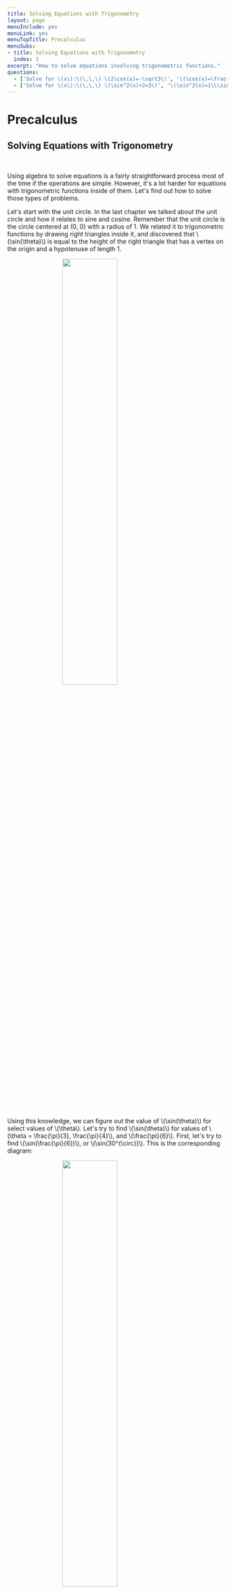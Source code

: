 ```yaml
---
title: Solving Equations with Trigonometry
layout: page
menuInclude: yes
menuLink: yes
menuTopTitle: Precalculus
menuSubs:
- title: Solving Equations with Trigonometry
  index: 3
excerpt: "How to solve equations involving trigonometric functions."
questions:
  - ['Solve for \(x\):\(\,\,\) \(2\cos(x)=-\sqrt3\)', '\(\cos(x)=\frac{-\sqrt3}{2}\\x=\frac{\pi}{6}+2\pi n,x=\frac{5\pi}{6}+2\pi n\)']
  - ['Solve for \(x\):\(\,\,\) \(\sin^2(x)+2=3\)', '\(\sin^2(x)=1\\\sin(x)=\pm 1\\x=\frac{\pi}{2}+\pi n\)']
---
```



<h1>Precalculus</h1>

<h2>Solving Equations with Trigonometry</h2><br>


Using algebra to solve equations is a fairly straightforward process most of the time if the operations are simple. However, it's a lot harder for equations with trigonometric functions inside of them. Let's find out how to solve those types of problems.

Let's start with the unit circle. In the last chapter we talked about the unit circle and how it relates to sine and cosine. Remember that the unit circle is the circle centered at (0, 0) with a radius of 1. We related it to trigonometric functions by drawing right triangles inside it, and discovered that \\(\sin(\theta)\\) is equal to the height of the right triangle that has a vertex on the origin and a hypotenuse of length 1.

<img src="../../visuals/unitcircleinstance.png" style="width:50%;height:auto;display:block;margin:auto;">

Using this knowledge, we can figure out the value of \\(\sin(\theta)\\) for select values of \\(\theta\\). Let's try to find \\(\sin(\theta)\\) for values of \\(\theta = \frac{\pi}{3}, \frac{\pi}{4}\\), and \\(\frac{\pi}{6}\\). First, let's try to find \\(\sin(\frac{\pi}{6})\\), or \\(\sin(30^{\circ})\\). This is the corresponding diagram:

<img src="../../visuals/unitcircleinstance30.png" style="width:50%;height:auto;display:block;margin:auto;">

Our triangle has a 30 degree angle, 60 degree angle, and 90 degree angle. Notice how we can reflect the triangle over the x-axis to get a triangle whose angles are all equal to 60 degrees. This means that the triangle is equilateral, and so all sides are the same length:

<img src="../../visuals/unitcircle30step1.png" style="width:50%;height:auto;display:block;margin:auto;">

If all sides are the same length, and side \\(H\\) has a length of 1, then that must mean that \\(2\cdot\sin(\frac{\pi}{6}) = 1\\), and therefore \\(\sin(30^{\circ}) = 0.5\\). Using Pythagorean's Theorem, we can find the length of the final side of the triangle, side \\(A\\): \\(A^2+(0.5)^2 = 1^2\\), so \\(A\\) must equal \\(\frac{\sqrt{3}}{2}\\). Because \\(A = \cos(\theta)\\), \\(\cos(\theta) = \frac{\sqrt{3}}{2}\\). This gives us a triangle for \\(\theta = \frac{\pi}{3}\\):

<img src="../../visuals/unitcircle30complete.png" style="width:50%;height:auto;display:block;margin:auto;">

We have successfully found the values of \\(\sin(\frac{\pi}{3})\\) and \\(\cos(\frac{\pi}{3})\\). Because taking \\(\theta=\frac{\pi}{3}\\) also gives us a 30-60-90 triangle, we can use the same method to find the values of \\(\sin(\frac{\pi}{3})\\) and \\(\cos(\frac{\pi}{3})\\).

Finding the value of \\(\sin(\frac{\pi}{4})\\) and \\(\cos(\frac{\pi}{4})\\) is a lot easier. Let's draw a triangle for \\(\theta=\frac{\pi}{4}\\), or \\(\theta=45^{\circ}\\):

<img src="../../visuals/unitcircle45instance.png" style="width:50%;height:auto;display:block;margin:auto;">

Because we have a 45-45-90 triangle, we know that it must be isosceles because two of the angles are the same. By the definition of an isosceles triangle, \\(\sin(\theta) = \cos(\theta)\\). Using Pythagorean's theorem we know \\(2\sin^2(\theta) = 1\\), so \\(\sin(\theta) = \frac{1}{\sqrt2}\\). Multiply both the numerator and denominator by \\(\sqrt2\\) to find \\(\sin(\frac{\pi}{4}) = \cos(\frac{\pi}{4}) = \frac{\sqrt2}{2}\\).

Now that we have values for those three values, we can fill in the following table for various values of \\(\theta\\):

|\\(\theta\\)|\\(\sin(\theta)\\)|\\(\cos(\theta)\\)|
|:-:|:-:|:-:|
|\\(0\\)|\\(0\\)|\\(1\\)|
|\\(\pi/6\\)|\\(\sqrt3/2\\)|\\(1/2\\)|
|\\(\pi/4\\)|\\(\sqrt2/2\\)|\\(\sqrt2/2\\)|
|\\(\pi/3\\)|\\(1/2\\)|\\(\sqrt3/2\\)|
|\\(\pi/2\\)|\\(1\\)|\\(0\\)|

Because \\(\sin(\theta)\\) is directly equal to the y-value and \\(\cos(\theta)\\) is directly equal to the x-value, we can also produce the following graph:

(unit circle graph)

Now that we know the unit circle, we can solve an equation like this:

$$\cos(\theta) = \frac{1}{2}$$

Take a look at our unit circle. We're looking for values of \\(\theta\\) where the x-value is equal to \\(\frac{1}{2}\\) (because cosine is represented by the x-value). Looking at our unit circle, we can see that those x-values appears when \\(\theta\\) equals \\(\frac{\pi}{3}\\) and \\(\frac{5\pi}{3}\\). However, remember that \\(\cos(\theta)\\) has a period of \\(2\pi\\) - this means that values for cosine will repeat every \\(2\pi\\) units, so the actual answer is:

$$\theta = \frac{\pi}{3} + 2\pi k, \theta = \frac{5\pi}{3} + 2\pi k$$

where \\(k\\) is any integer. We can visually see this on a graph:

<img src="../../visuals/unitcircle.png" style="width:50%;height:auto;display:block;margin:auto;">
<center><caption>Credit to <a href="https://commons.wikimedia.org/wiki/File:Unit_circle_angles.svg">Gustavb</a></caption></center>

Using the unit circle, we can solve more complicated equations involving trigonometric functions by just good old algebra. Here's an example:

$$4\sin^2(3x) - 1 = 0$$

While this looks daunting at first, we can use simple algebra to get it to an equation with just a \\(\sin(x)\\):

$$\begin{align*}
4\sin^2(3x) - 1 &= 0 \\
4\sin^2(3x) &= 1 \\
\sin^2(3x) &= \frac{1}{4} \\
\sin(3x) &= \frac{1}{2} \\
3x &= \frac{\pi}{6}+2\pi k, \frac{5\pi}{6}+2\pi k\\
x &= \frac{\pi}{18}+\frac{2\pi k}{3}, \frac{5\pi}{18}+\frac{2\pi k}{3}
\end{align*}$$

Here's a problem involving tangent:

$$\tan(x)=-\frac{1}{\sqrt3}$$

The key here is to manipulate the equation to something familiar - something inside the unit circle. In this case, we can rewrite the above equation to the following: 

$$\frac{\sin(x)}{\cos(x)}=\frac{- \frac{1}{2}}{\frac{\sqrt3}{2}}$$ 

Now, we know that \\(x\\) can be \\(\frac{11\pi}{6}\\), because \\(\sin(\frac{11\pi}{6}) = -\frac{1}{2}\\) and \\(\cos(\frac{11\pi}{6}) = \frac{\sqrt3}{2}\\). If you aren't certain about this, take a look at the unit circle.

We can rewrite the equation again in the following way: 

$$\frac{\sin(x)}{\cos(x)}=\frac{\frac{1}{2}}{- \frac{\sqrt3}{2}}$$

Notice that now the negative sign is the denominator. Looking at the unit circle, we know \\(x\\) can be \\(\frac{5\pi}{6}\\). So we have

$$\tan(x)=-\frac{1}{\sqrt3}\\
x = \frac{5\pi}{6}, \frac{11\pi}{6}
$$

We can clearly see that \\(\theta\\) is equal to \\(\frac{5\pi}{6} + \pi k\\). So we have our final answer:

$$\tan(x)=-\frac{1}{\sqrt3} \\
x = \frac{5 \pi}{6} + \pi k
$$

We have learned how to solve equations involving trigonometric functions using certain values of \\(\theta\\) in the unit circle.
